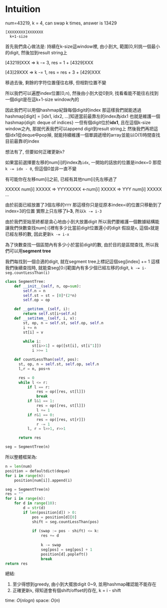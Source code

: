 # Intuition

num=43219, k = 4, can swap k times, answer is 13429

```
[XXXXXXXX]XXXXXXX
  k+1-size
```

首先我們貪心做法是: 持續在k-size這window裡, 由小到大, 範圍[0,9]挑一個最小的digit, 然後加到result string上

[43219]XXX => k -= 3, res = 1 + [4329]XXX

[43]29XXX => k -= 1, res = res + 3 + [429]XXX

移過去後, 剩餘的字符位置僅往右移, 但相對位置不變

所以我們可以遍歷index位置[0,n), 然後由小到大從0到9, 找看看能不能往右找到一個digit是在這k+1-size window內的

因此我們可以用個hashmap紀錄每個digit的index
那這樣我們就能透過hashmap[digit] = [idx1, idx2, ...]知道當前最靠左的index為idx1
也就是維護一個 hashmap{digit: deque of indices}
一但有個digit位於**idx1**, 且在這個k-size window之內, 那就代表我們可以append digit到result string上
然後我們再把這個idx1從deque中pop掉, 就能持續維護一個單調遞增的array並能以O(1)時間查找目前最靠i的index

想法有了, 但要如何正確更新`k`?

如果當前選擇要左移的num[i]的index為`idx`, 一開始的話放的位置是index=0
那麼`k -= idx - 0`, 但這個0並非一直不變

有可能你在左移num[i]之前, 已經有其他num[i]先左移過了

XXXXX num[i] XXXXX => YYYXXXXX <-num[i] XXXXX => YYY num[i] XXXXX ...

由於前面已經放置了3個左移的`YYY`
那這樣你只是從原本index=i的位置只移動到了index=3的位置
實際上只左移了**i-3**, 所以`k -= i-3`

由於我們至始至終都是貪心地由小到大放置digit
所以我們要維護一個數據結構能讓我們快數查找num[:i]裡有多少比當前digit位置還小的digit
假設是`x`, 這個`x`就是已經左移的數, 因此更新`k -= i-x`

為了快數查找一個區間內有多少小於當前digit的數, 由於目的是區間查找, 所以我們可以用**segment tree**

我們每找到一個合適的digit, 就在segment tree上標記這個seg[index] += 1
這樣我們後續查找時, 就能查seg[0:i]範圍內有多少個已經左移的digit, `k -= i-seg.countLessThan(i)`

```py
class SegmentTree:
    def __init__(self, n, op=sum):
        self.n = n
        self.st = st = [0]*(2*n)
        self.op = op

    def __getitem__(self, i):
        return self.st[i+self.n]
    def __setitem__(self, i, v):
        st, op, n = self.st, self.op, self.n
        i += n
        st[i] = v

        while i:
            st[i>>1] = op([st[i], st[i^1]])
            i >>= 1

    def countLessThan(self, pos):
      st, op, n = self.st, self.op, self.n
      l,r = n, pos+n

      res = 0
      while l <= r:
          if l == r:
              res = op([res, st[l]])
              break
          if l&1 == 1:
              res = op([res, st[l]])
              l += 1
          if r&1 == 0:
              res = op([res, st[r]])
              r -= 1
          l, r = l>>1, r>>1

      return res

seg = SegmentTree(n)
```

所以整體框架為:

```py
n = len(num)
position = defaultdict(deque)
for i in range(n):
    position[num[i]].append(i)

seg = SegmentTree(n)        
res = ""
for i in range(n):
    for d in range(10):
        d = str(d)
        if len(position[d]) > 0:
            pos = position[d][0]
            shift = seg.countLessThan(pos)
            
            if (swap := pos - shift) <= k:
                res += d
                
                k -= swap
                seg[pos] = seg[pos] + 1
                position[d].popleft()
                break
return res
```

總結:

1. 至少得想到greedy, 由小到大擺放digit 0~9, 並用hashmap確認能不能存在
2. 正確更新`k`, 得知道會有個shift/offset的存在, k = i - shift

time: $O(nlogn)$
space: $O(n)$
